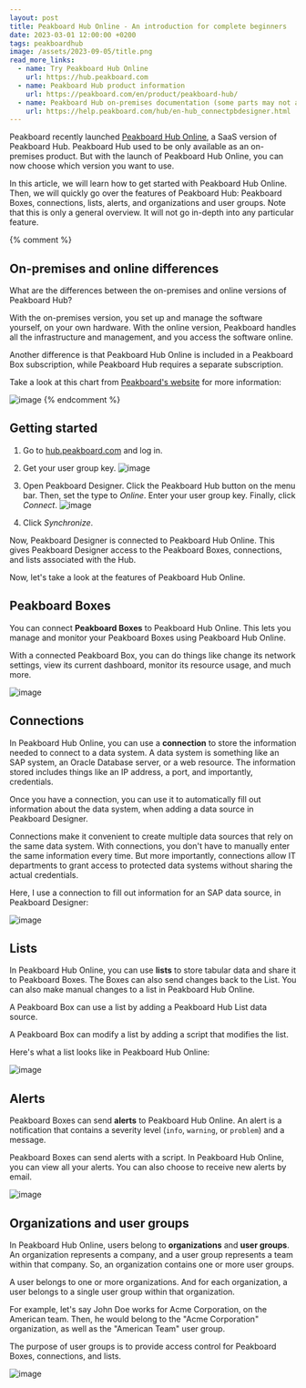 ```yaml
---
layout: post
title: Peakboard Hub Online - An introduction for complete beginners
date: 2023-03-01 12:00:00 +0200
tags: peakboardhub
image: /assets/2023-09-05/title.png
read_more_links:
  - name: Try Peakboard Hub Online
    url: https://hub.peakboard.com
  - name: Peakboard Hub product information
    url: https://peakboard.com/en/product/peakboard-hub/
  - name: Peakboard Hub on-premises documentation (some parts may not apply to PBHO)
    url: https://help.peakboard.com/hub/en-hub_connectpbdesigner.html
---
```


Peakboard recently launched [Peakboard Hub Online](https://hub.peakboard.com), a SaaS version of Peakboard Hub. Peakboard Hub used to be only available as an on-premises product. But with the launch of Peakboard Hub Online, you can now choose which version you want to use.

In this article, we will learn how to get started with Peakboard Hub Online. Then, we will quickly go over the features of Peakboard Hub: Peakboard Boxes, connections, lists, alerts, and organizations and user groups. Note that this is only a general overview. It will not go in-depth into any particular feature.


{% comment %}
## On-premises and online differences

What are the differences between the on-premises and online versions of Peakboard Hub?

With the on-premises version, you set up and manage the software yourself, on your own hardware. With the online version, Peakboard handles all the infrastructure and management, and you access the software online.

Another difference is that Peakboard Hub Online is included in a Peakboard Box subscription, while Peakboard Hub requires a separate subscription.

Take a look at this chart from [Peakboard's website](https://peakboard.com/en/product/peakboard-hub/) for more information:

![image](/assets/2023-09-05/010.png)
{% endcomment %}


## Getting started

1. Go to [hub.peakboard.com](https://hub.peakboard.com/) and log in.

2. Get your user group key.
![image](/assets/2023-09-05/020.png)

3. Open Peakboard Designer. Click the Peakboard Hub button on the menu bar. Then, set the type to *Online*. Enter your user group key. Finally, click *Connect*.
![image](/assets/2023-09-05/021.png)

4. Click *Synchronize*.

Now, Peakboard Designer is connected to Peakboard Hub Online. This gives Peakboard Designer access to the Peakboard Boxes, connections, and lists associated with the Hub.

Now, let's take a look at the features of Peakboard Hub Online.


## Peakboard Boxes

You can connect **Peakboard Boxes** to Peakboard Hub Online. This lets you manage and monitor your Peakboard Boxes using Peakboard Hub Online.

With a connected Peakboard Box, you can do things like change its network settings, view its current dashboard, monitor its resource usage, and much more.

![image](/assets/2023-09-05/024.png)


## Connections

In Peakboard Hub Online, you can use a **connection** to store the information needed to connect to a data system. A data system is something like an SAP system, an Oracle Database server, or a web resource. The information stored includes things like an IP address, a port, and importantly, credentials.

Once you have a connection, you can use it to automatically fill out information about the data system, when adding a data source in Peakboard Designer.

Connections make it convenient to create multiple data sources that rely on the same data system. With connections, you don't have to manually enter the same information every time. But more importantly, connections allow IT departments to grant access to protected data systems without sharing the actual credentials.

Here, I use a connection to fill out information for an SAP data source, in Peakboard Designer:

![image](/assets/2023-09-05/022.png)


## Lists

In Peakboard Hub Online, you can use **lists** to store tabular data and share it to Peakboard Boxes. The Boxes can also send changes back to the List. You can also make manual changes to a list in Peakboard Hub Online. 

A Peakboard Box can use a list by adding a Peakboard Hub List data source.

A Peakboard Box can modify a list by adding a script that modifies the list.

Here's what a list looks like in Peakboard Hub Online:

![image](/assets/2023-09-05/025.png)


## Alerts

Peakboard Boxes can send **alerts** to Peakboard Hub Online. An alert is a notification that contains a severity level (`info`, `warning`, or `problem`) and a message.

Peakboard Boxes can send alerts with a script. In Peakboard Hub Online, you can view all your alerts. You can also choose to receive new alerts by email.

![image](/assets/2023-09-05/023.png)


## Organizations and user groups

In Peakboard Hub Online, users belong to **organizations** and **user groups**. An organization represents a company, and a user group represents a team within that company. So, an organization contains one or more user groups.

A user belongs to one or more organizations. And for each organization, a user belongs to a single user group within that organization.

For example, let's say John Doe works for Acme Corporation, on the American team. Then, he would belong to the "Acme Corporation" organization, as well as the "American Team" user group.

The purpose of user groups is to provide access control for Peakboard Boxes, connections, and lists.

![image](/assets/2023-09-05/030.png)

